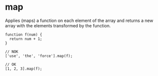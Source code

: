 # map

Applies (maps) a function on each element of the array and returns a
new array with the elements transformed by the function.

```
function f(num) {
  return num + 1;
}

// NOK
['use', 'the', 'force'].map(f);

// OK
[1, 2, 3].map(f);
```

